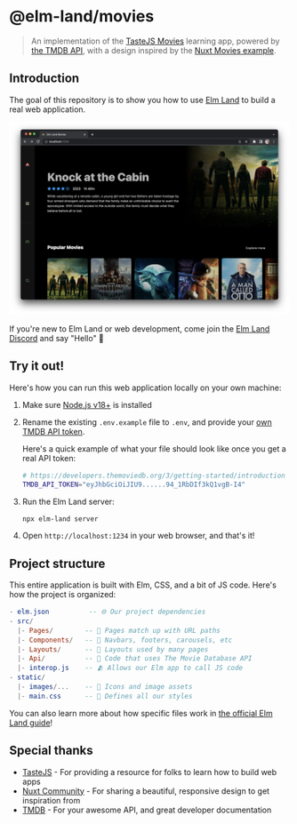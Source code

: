 # @elm-land/movies
> An implementation of the [TasteJS Movies](https://tastejs.com/movies) learning app, powered by [the TMDB API](https://www.themoviedb.org/), with a design inspired by the [Nuxt Movies example](https://github.com/nuxt/movies).


## Introduction

The goal of this repository is to show you how to use [Elm Land](https://elm.land) to build a real web application. 

![Screenshot](./screenshot.png)

If you're new to Elm Land or web development, come join the [Elm Land Discord](https://join.elm.land) and say "Hello" 🌈


## Try it out!

Here's how you can run this web application locally on your own machine:

1. Make sure [Node.js v18+](https://nodejs.org/) is installed
1. Rename the existing `.env.example` file to `.env`, and provide your [own TMDB API token](https://developers.themoviedb.org/3/getting-started/introduction). 

    Here's a quick example of what your file should look like once you get a real API token:

    ```sh
    # https://developers.themoviedb.org/3/getting-started/introduction
    TMDB_API_TOKEN="eyJhbGciOiJIU9......94_1RbDIf3kQ1vgB-I4"
    ```

1. Run the Elm Land server:
    ```
    npx elm-land server
    ```

1. Open `http://localhost:1234` in your web browser, and that's it!

## Project structure

This entire application is built with Elm, CSS, and a bit of JS code. Here's how the project is organized:

```elm
- elm.json          -- 🌐 Our project dependencies
- src/
  |- Pages/        -- 📑 Pages match up with URL paths
  |- Components/   -- 🧱 Navbars, footers, carousels, etc
  |- Layouts/      -- 🍱 Layouts used by many pages
  |- Api/          -- 🔄 Code that uses The Movie Database API
  |- interop.js    -- 🫂 Allows our Elm app to call JS code
- static/
  |- images/...    -- 📸 Icons and image assets
  |- main.css      -- 🎨 Defines all our styles
```

You can also learn more about how specific files work in [the official Elm Land guide](https://elm.land/guide)!

## Special thanks

- [TasteJS](https://tastejs.com/movies) - For providing a resource for folks to learn how to build web apps
- [Nuxt Community](https://github.com/nuxt/movies) - For sharing a beautiful, responsive design to get inspiration from
- [TMDB](https://www.themoviedb.org/) - For your awesome API, and great developer documentation